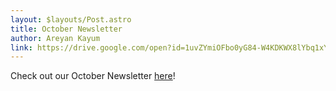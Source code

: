 ```yaml
---
layout: $layouts/Post.astro
title: October Newsletter
author: Areyan Kayum
link: https://drive.google.com/open?id=1uvZYmiOFbo0yG84-W4KDKWX8lYbq1xYq
---
```

Check out our October Newsletter [here](https://drive.google.com/open?id=1uvZYmiOFbo0yG84-W4KDKWX8lYbq1xYq)!
